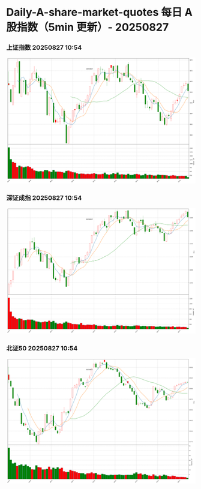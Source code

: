 
# Daily-A-share-market-quotes 每日 A 股指数（5min 更新）- 20250827

### 上证指数 20250827 10:54
![](./fig/2025/8/20250827-sh000001.png)

### 深证成指 20250827 10:54
![](./fig/2025/8/20250827-sz399001.png)

### 北证50 20250827 10:54
![](./fig/2025/8/20250827-bj899050.png)
